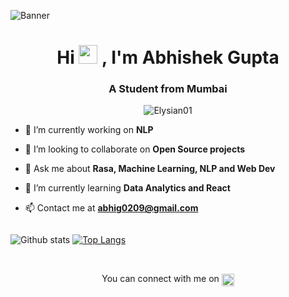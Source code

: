 ![Banner](https://res.cloudinary.com/superfolio/image/upload/v1620689979/68747470733a2f2f692e70696e696d672e636f6d2f6f726967696e616c732f63362f33332f63322f63363333633230656465383266306530636564376435373064626533613166332e676966_yjuh2s.gif)

<h1 align="center">Hi <img src="https://raw.githubusercontent.com/MartinHeinz/MartinHeinz/master/wave.gif" width="30px">
, I'm Abhishek Gupta </h1>
<h3 align="center">A Student from Mumbai</h3>
<p align="center"> <img src="https://komarev.com/ghpvc/?username=Elysian01" alt="Elysian01" /> </p>

- 🔭 I’m currently working on **NLP**

- 👯 I’m looking to collaborate on **Open Source projects**

- 💬 Ask me about **Rasa, Machine Learning, NLP and Web Dev**

- 🌱 I’m currently learning **Data Analytics and React**

- 📫 Contact me at **abhig0209@gmail.com**

<!--- ⚡ Fun fact ****-->
<div align="center" style="display:flex;justify-content:space-between;align:center;"> 

![Github stats](https://github-readme-stats.vercel.app/api?username=Elysian01&theme=tokyonight&show_icons=true)
[![Top Langs](https://github-readme-stats.vercel.app/api/top-langs/?username=Elysian01&theme=tokyonight&show_icons=true)](https://github.com/Elysian01/github-readme-stats)

</div>

<br>


<p align="center"> 
  You can connect with me on <a href="https://www.linkedin.com/in/abhishek-gupta-a745221a0/" target="blank"><img align="center" src="https://cdn.jsdelivr.net/npm/simple-icons@3.0.1/icons/linkedin.svg" alt="linkedIn" height="20" width="20" /></a>
  <!-- <a href="https://www.behance.net/abhishekgupta23" target="blank"><img align="center" src="https://cdn.jsdelivr.net/npm/simple-icons@3.0.1/icons/behance.svg" alt="Elysian01" height="20" width="20" /></a>
   <a href="https://dribbble.com/Elysian01" target="blank"><img align="center" src="https://cdn.jsdelivr.net/npm/simple-icons@3.0.1/icons/dribbble.svg" alt="Elysian01" height="20" width="20" /></a> -->  
</p>



